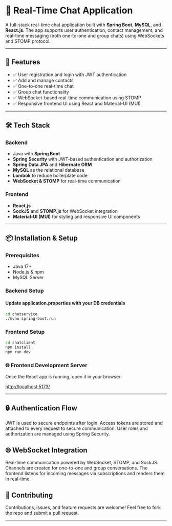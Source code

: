 # 💬 Real-Time Chat Application

A full-stack real-time chat application built with **Spring Boot**, **MySQL**, and **React.js**. The app supports user authentication, contact management, and real-time messaging (both one-to-one and group chats) using WebSockets and STOMP protocol.

---

## 🚀 Features

- ✅ User registration and login with JWT authentication
- ✅ Add and manage contacts
- ✅ One-to-one real-time chat
- ✅ Group chat functionality
- ✅ WebSocket-based real-time communication using STOMP
- ✅ Responsive frontend UI using React and Material-UI (MUI)

---

## 🛠️ Tech Stack

### Backend
- Java with **Spring Boot**
- **Spring Security** with JWT-based authentication and authorization
- **Spring Data JPA** and **Hibernate ORM**
- **MySQL** as the relational database
- **Lombok** to reduce boilerplate code
- **WebSocket & STOMP** for real-time communication

### Frontend
- **React.js**
- **SockJS** and **STOMP.js** for WebSocket integration
- **Material-UI (MUI)** for styling and responsive UI components

---

## 📦 Installation & Setup

### Prerequisites
- Java 17+
- Node.js & npm
- MySQL Server

### Backend Setup
#### Update application.properties with your DB credentials
```bash
cd chatservice
./mvnw spring-boot:run
```

### Frontend Setup
```bash
cd chatclient
npm install
npm run dev
```
### 🌐 Frontend Development Server

Once the React app is running, open it in your browser:

[http://localhost:5173/](http://localhost:5173/)

---
## 🔒 Authentication Flow
  JWT is used to secure endpoints after login.
  Access tokens are stored and attached to every request to secure communication.
  User roles and authorization are managed using Spring Security.

## 🌐 WebSocket Integration
  Real-time communication powered by WebSocket, STOMP, and SockJS.
  Channels are created for one-to-one and group conversations.
  The frontend listens for incoming messages via subscriptions and renders them in real-time.

## 🙌 Contributing
  Contributions, issues, and feature requests are welcome!
  Feel free to fork the repo and submit a pull request.
  
---
